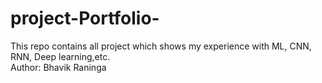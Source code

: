 # project-Portfolio-
This repo contains all project which shows my experience with ML, CNN, RNN, Deep learning,etc.
<br> Author: Bhavik Raninga
